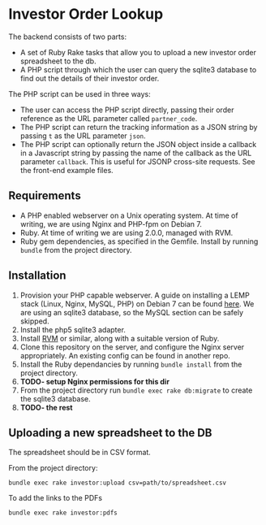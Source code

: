 # Investor Order Lookup

The backend consists of two parts:
* A set of Ruby Rake tasks that allow you to upload a new investor order
  spreadsheet to the db.
* A PHP script through which the user can query the sqlite3 database to find
  out the details of their investor order.

The PHP script can be used in three ways:
* The user can access the PHP script directly, passing their order reference as
  the URL parameter called `partner_code`.
* The PHP script can return the tracking information as a JSON string by
  passing `t` as the URL parameter `json`.
* The PHP script can optionally return the JSON object inside a callback in a
  Javascript string by passing the name of the callback as the URL parameter
  `callback`. This is useful for JSONP cross-site requests. See the front-end
  example files.

## Requirements

* A PHP enabled webserver on a Unix operating system. At time of writing, we
  are using Nginx and PHP-fpm on Debian 7.
* Ruby. At time of writing we are using 2.0.0, managed with RVM.
* Ruby gem dependencies, as specified in the Gemfile. Install by running
  `bundle` from the project directory.

## Installation

1. Provision your PHP capable webserver. A guide on installing a LEMP stack
   (Linux, Nginx, MySQL, PHP) on Debian 7 can be found
   [here](https://www.digitalocean.com/community/tutorials/how-to-install-linux-nginx-mysql-php-lemp-stack-on-debian-7).
   We are using an sqlite3 database, so the MySQL section can be safely
   skipped.
2. Install the php5 sqlite3 adapter.
3. Install [RVM](https://rvm.io/) or similar, along with a suitable version of
   Ruby.
4. Clone this repository on the server, and configure the Nginx server
   appropriately. An existing config can be found in another repo.
5. Install the Ruby dependancies by running `bundle install` from the project
   directory.
6. **TODO- setup Nginx permissions for this dir**
7. From the project directory run `bundle exec rake db:migrate` to create the
   sqlite3 database.
8. **TODO- the rest**

## Uploading a new spreadsheet to the DB

The spreadsheet should be in CSV format.

From the project directory:

    bundle exec rake investor:upload csv=path/to/spreadsheet.csv

To add the links to the PDFs

    bundle exec rake investor:pdfs

